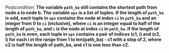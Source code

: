 Postcondition: **The variable `path_ba` still contains the shortest path from node a to node b. The variable `ops` is a list of tuples. If the length of `path_ba` is odd, each tuple in `ops` contains the node at index `ci` in `path_ba` and an integer from 0 to `ci` (inclusive), where `ci` is an integer equal to half of the length of `path_ba`, and `c` is the node at index `ci` in `path_ba`. If the length of `path_ba` is even, each tuple in `ops` contains a pair of indices (c1, i) and (c2, i) for each i in the range from 1 to len(path_ba) - c1 with a step of 2, where c2 is half the length of path_ba, and c1 is one less than c2.**